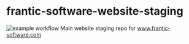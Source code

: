 # frantic-software-website-staging
![example workflow](https://github.com/dadsgone0/frantic-software-website-staging/actions/workflows/main.yml/badge.svg)
Main website staging repo for www.frantic-software.com
